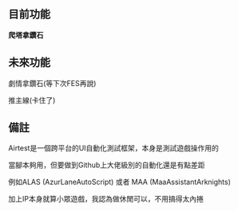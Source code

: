 ## 目前功能
**爬塔拿鑽石**

## 未來功能
劇情拿鑽石(等下次FES再說)

推主線(卡住了)


## 備註
Airtest是一個跨平台的UI自動化測試框架，本身是測試遊戲操作用的

當腳本夠用，但要做到Github上大佬級別的自動化還是有點差距

例如ALAS (AzurLaneAutoScript) 或者 MAA (MaaAssistantArknights)

加上IP本身就算小眾遊戲，我認為做休閒可以，不用搞得太內捲
